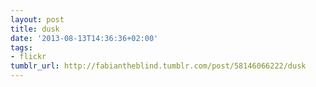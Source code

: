 ```yaml
---
layout: post
title: dusk
date: '2013-08-13T14:36:36+02:00'
tags:
- flickr
tumblr_url: http://fabiantheblind.tumblr.com/post/58146066222/dusk
---
```

